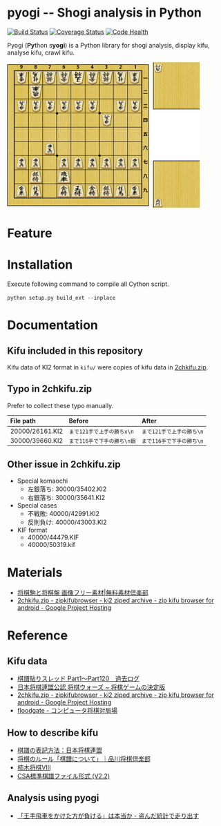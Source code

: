 pyogi -- Shogi analysis in Python
===================================

[![Build Status](https://travis-ci.org/tosh1ki/pyogi.svg?branch=develop)](https://travis-ci.org/tosh1ki/pyogi)
[![Coverage Status](https://coveralls.io/repos/tosh1ki/pyogi/badge.svg?branch=develop&service=github)](https://coveralls.io/github/tosh1ki/pyogi?branch=develop)
[![Code Health](https://landscape.io/github/tosh1ki/pyogi/develop/landscape.svg?style=flat)](https://landscape.io/github/tosh1ki/pyogi/develop)

Pyogi (**Py**thon s**yogi**) is a Python library for shogi analysis, display kifu, analyse kifu, crawl kifu.

![Image generated by pyogi](doc/sample_code/example_pic.png)

# Feature
# Installation
Execute following command to compile all Cython script.

`python setup.py build_ext --inplace`

# Documentation
## Kifu included in this repository
Kifu data of KI2 format in `kifu/` were copies of kifu data in [2chkifu.zip](https://code.google.com/p/zipkifubrowser/downloads/detail?name=2chkifu.zip&can=2&q=).

## Typo in 2chkifu.zip
Prefer to collect these typo manually.

|File path      |Before                    |After                   |
|:--------------|:-------------------------|:-----------------------|
|20000/26161.KI2|`まで121手で上手の勝ちx\n` |`まで121手で上手の勝ち\n`|
|30000/39660.KI2|`まで116手で下手の勝ち\n銀`|`まで116手で下手の勝ち\n`|

## Other issue in 2chkifu.zip

* Special komaochi
  * 左銀落ち: 30000/35402.KI2
  * 右銀落ち: 30000/35641.KI2
* Special cases
  * 不戦敗: 40000/42991.KI2
  * 反則負け: 40000/43003.KI2
* KIF format
  * 40000/44479.KIF
  * 40000/50319.kif

# Materials
* [将棋駒と将棋盤 画像フリー素材|無料素材倶楽部](http://sozai.7gates.net/docs/japanese-chess/)
* [2chkifu.zip - zipkifubrowser - ki2 ziped archive - zip kifu browser for android - Google Project Hosting](https://code.google.com/p/zipkifubrowser/downloads/detail?name=2chkifu.zip&can=2&q=)

# Reference
## Kifu data
* [棋譜貼りスレッド Part1～Part120　過去ログ](http://shogikakolog.web.fc2.com/)
* [日本将棋連盟公認 将棋ウォーズ ~ 将棋ゲームの決定版](http://shogiwars.heroz.jp/)
* [2chkifu.zip - zipkifubrowser - ki2 ziped archive - zip kifu browser for android - Google Project Hosting](https://code.google.com/p/zipkifubrowser/downloads/detail?name=2chkifu.zip&can=2&q=)
* [floodgate - コンピュータ将棋対局場](http://wdoor.c.u-tokyo.ac.jp/shogi/)

## How to describe kifu
* [棋譜の表記方法：日本将棋連盟](http://www.shogi.or.jp/faq/kihuhyouki.html)
* [将棋のルール「棋譜について」｜品川将棋倶楽部](http://ameblo.jp/written-by-m/entry-10365417107.html)
* [柿木将棋VIII](http://www.enterbrain.co.jp/game_site/kakinoki/function.html)
* [CSA標準棋譜ファイル形式 (V2.2)](http://www.computer-shogi.org/protocol/record_v22.html)

## Analysis using pyogi
* [「王手飛車をかけた方が負ける」は本当か - 盗んだ統計で走り出す](http://tosh1ki.github.io/data-an/2015/06/24/searchfork/)
